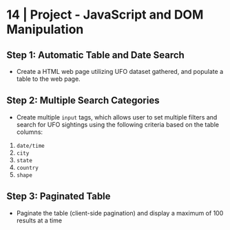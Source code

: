 # 14 | Project - JavaScript and DOM Manipulation


## Step 1: Automatic Table and Date Search

 * Create a HTML web page utilizing UFO dataset gathered, and populate a table to the web page. 


## Step 2: Multiple Search Categories

 * Create multiple `input` tags, which allows user to set multiple filters and search for UFO sightings using the following criteria based on the table columns: 

  1. `date/time`
  2. `city`
  3. `state`
  4. `country`
  5. `shape`

## Step 3: Paginated Table

 * Paginate the table (client-side pagination) and display a maximum of 100 results at a time


